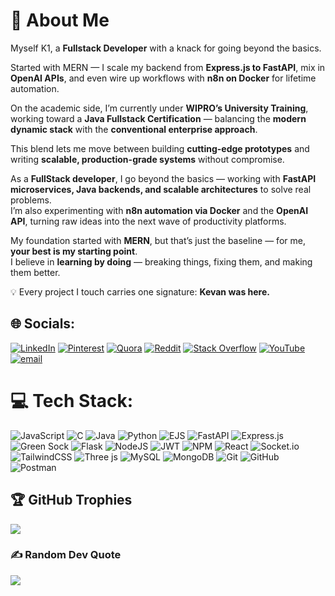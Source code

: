 # 💫 About Me  

Myself K1, a **Fullstack Developer** with a knack for going beyond the basics.  

Started with MERN — I scale my backend from **Express.js to FastAPI**, mix in **OpenAI APIs**, and even wire up workflows with **n8n on Docker** for lifetime automation.  

On the academic side, I’m currently under **WIPRO’s University Training**, working toward a **Java Fullstack Certification** — balancing the **modern dynamic stack** with the **conventional enterprise approach**.  

This blend lets me move between building **cutting-edge prototypes** and writing **scalable, production-grade systems** without compromise.  


As a **FullStack developer**, I go beyond the basics — working with **FastAPI microservices, Java backends, and scalable architectures** to solve real problems.  
I’m also experimenting with **n8n automation via Docker** and the **OpenAI API**, turning raw ideas into the next wave of productivity platforms.  

My foundation started with **MERN**, but that’s just the baseline — for me, **your best is my starting point**.  
I believe in **learning by doing** — breaking things, fixing them, and making them better.  

💡 Every project I touch carries one signature: **Kevan was here.**


## 🌐 Socials:
[![LinkedIn](https://img.shields.io/badge/LinkedIn-%230077B5.svg?logo=linkedin&logoColor=white)](https://linkedin.com/in/Kevan) [![Pinterest](https://img.shields.io/badge/Pinterest-%23E60023.svg?logo=Pinterest&logoColor=white)](https://pinterest.com/Kevan) [![Quora](https://img.shields.io/badge/Quora-%23B92B27.svg?logo=Quora&logoColor=white)](https://quora.com/profile/KevanTamboli) [![Reddit](https://img.shields.io/badge/Reddit-%23FF4500.svg?logo=Reddit&logoColor=white)](https://reddit.com/user/Kevam) [![Stack Overflow](https://img.shields.io/badge/-Stackoverflow-FE7A16?logo=stack-overflow&logoColor=white)](https://stackoverflow.com/users/KevanK1) [![YouTube](https://img.shields.io/badge/YouTube-%23FF0000.svg?logo=YouTube&logoColor=white)](https://youtube.com/@kevantamboli) [![email](https://img.shields.io/badge/Email-D14836?logo=gmail&logoColor=white)](mailto:kevantamboli@gmail.com) 

# 💻 Tech Stack:
![JavaScript](https://img.shields.io/badge/javascript-%23323330.svg?style=for-the-badge&logo=javascript&logoColor=%23F7DF1E) ![C](https://img.shields.io/badge/c-%2300599C.svg?style=for-the-badge&logo=c&logoColor=white) ![Java](https://img.shields.io/badge/java-%23ED8B00.svg?style=for-the-badge&logo=openjdk&logoColor=white) ![Python](https://img.shields.io/badge/python-3670A0?style=for-the-badge&logo=python&logoColor=ffdd54) ![EJS](https://img.shields.io/badge/ejs-%23B4CA65.svg?style=for-the-badge&logo=ejs&logoColor=black) ![FastAPI](https://img.shields.io/badge/FastAPI-005571?style=for-the-badge&logo=fastapi) ![Express.js](https://img.shields.io/badge/express.js-%23404d59.svg?style=for-the-badge&logo=express&logoColor=%2361DAFB) ![Green Sock](https://img.shields.io/badge/green%20sock-88CE02?style=for-the-badge&logo=greensock&logoColor=white) ![Flask](https://img.shields.io/badge/flask-%23000.svg?style=for-the-badge&logo=flask&logoColor=white) ![NodeJS](https://img.shields.io/badge/node.js-6DA55F?style=for-the-badge&logo=node.js&logoColor=white) ![JWT](https://img.shields.io/badge/JWT-black?style=for-the-badge&logo=JSON%20web%20tokens) ![NPM](https://img.shields.io/badge/NPM-%23CB3837.svg?style=for-the-badge&logo=npm&logoColor=white) ![React](https://img.shields.io/badge/react-%2320232a.svg?style=for-the-badge&logo=react&logoColor=%2361DAFB) ![Socket.io](https://img.shields.io/badge/Socket.io-black?style=for-the-badge&logo=socket.io&badgeColor=010101) ![TailwindCSS](https://img.shields.io/badge/tailwindcss-%2338B2AC.svg?style=for-the-badge&logo=tailwind-css&logoColor=white) ![Three js](https://img.shields.io/badge/threejs-black?style=for-the-badge&logo=three.js&logoColor=white) ![MySQL](https://img.shields.io/badge/mysql-4479A1.svg?style=for-the-badge&logo=mysql&logoColor=white) ![MongoDB](https://img.shields.io/badge/MongoDB-%234ea94b.svg?style=for-the-badge&logo=mongodb&logoColor=white) ![Git](https://img.shields.io/badge/git-%23F05033.svg?style=for-the-badge&logo=git&logoColor=white) ![GitHub](https://img.shields.io/badge/github-%23121011.svg?style=for-the-badge&logo=github&logoColor=white) ![Postman](https://img.shields.io/badge/Postman-FF6C37?style=for-the-badge&logo=postman&logoColor=white)

## 🏆 GitHub Trophies
![](https://github-profile-trophy.vercel.app/?username=KevanK1&theme=radical&no-frame=false&no-bg=false&margin-w=4)

### ✍️ Random Dev Quote
![](https://quotes-github-readme.vercel.app/api?type=horizontal&theme=radical)

<!-- Proudly created with GPRM ( https://gprm.itsvg.in ) -->
